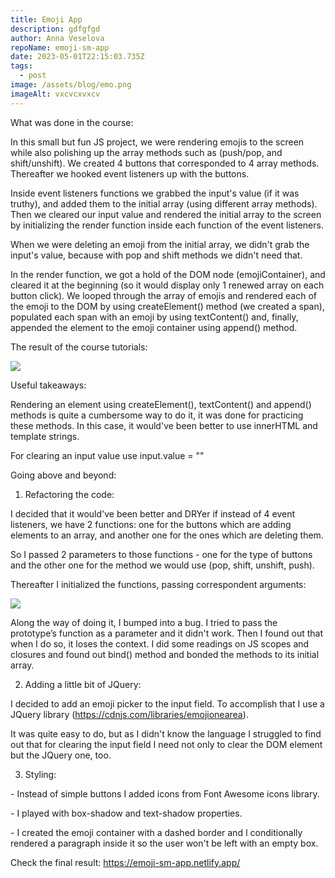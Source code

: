 ```yaml
---
title: Emoji App
description: gdfgfgd
author: Anna Veselova
repoName: emoji-sm-app
date: 2023-05-01T22:15:03.735Z
tags:
  - post
image: /assets/blog/emo.png
imageAlt: vxcvcxvxcv
---
```





What was done in the course:



In this small but fun JS project, we were rendering emojis to the screen while also polishing up the array methods such as (push/pop, and shift/unshift). We created 4 buttons that corresponded to 4 array methods. Thereafter we hooked event listeners up with the buttons. 



Inside event listeners functions we grabbed the input's value (if it was truthy), and added them to the initial array (using different array methods). Then we cleared our input value and rendered the initial array to the screen by initializing the render function inside each function of the event listeners. 



When we were deleting an emoji from the initial array, we didn't grab the input's value, because with pop and shift methods we didn't need that.



In the render function, we got a hold of the DOM node (emojiContainer), and cleared it at the beginning (so it would display only 1 renewed array on each button click). We looped through the array of emojis and rendered each of the emoji to the DOM by using createElement() method (we created a span), populated each span with an emoji by using textContent() and, finally, appended the element to the emoji container using append() method.



The result of the course tutorials:

![](/assets/blog/teachers'semo.png)





 Useful takeaways:



Rendering an element using createElement(), textContent() and append() methods is quite a cumbersome way to do it, it was done for practicing these methods. In this case, it would've been better to use innerHTML and template strings.



For clearing an input value use input.value = ""



Going above and beyond:



1. Refactoring the code:



I decided that it would've been better and DRYer if instead of 4 event listeners, we have 2 functions: one for the buttons which are adding elements to an array, and another one for the ones which are deleting them.



So I passed 2 parameters to those functions - one for the type of buttons and the other one for the method we would use (pop, shift, unshift, push). 



Thereafter I initialized the functions, passing correspondent arguments:

![](/assets/blog/code.png)

Along the way of doing it, I bumped into a bug. I tried to pass the prototype’s function as a parameter and it didn't work. Then I found out that when I do so, it loses the context. I did some readings on JS scopes and closures and found out bind() method and bonded the methods to its initial array.







2. Adding a little bit of JQuery:



I decided to add an emoji picker to the input field. To accomplish that I use a JQuery library (https://cdnjs.com/libraries/emojionearea). 





It was quite easy to do, but as I didn't know the language I struggled to find out that for clearing the input field I need not only to clear the DOM element but the JQuery one, too. 







3. Styling:



\- Instead of simple buttons I added icons from Font Awesome icons library.



\-  I played with box-shadow and text-shadow properties.



\- I created the emoji container with a dashed border and I conditionally rendered a paragraph inside it so the user won't be left with an empty box.



Check the final result: https://emoji-sm-app.netlify.app/

